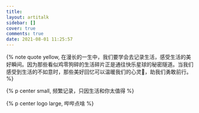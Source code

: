 ```yaml
---
title: 
layout: artitalk
sidebar: []
cover: true
comments: true
date: 2021-08-01 11:25:57
---
```


{% note quote yellow, 在漫长的一生中，我们要学会去记录生活，感受生活的美好瞬间。因为那些看似鸡零狗碎的生活碎片正是通往快乐星球的秘密隧道。当我们感受到生活的不如意时，那些美好回忆可以温暖我们的心灵🌝，助我们勇敢前行。 %}

{% p center small, 频繁记录，只因生活和你太值得 %}

{% p center logo large, 哔哔点啥 %}

<br>
